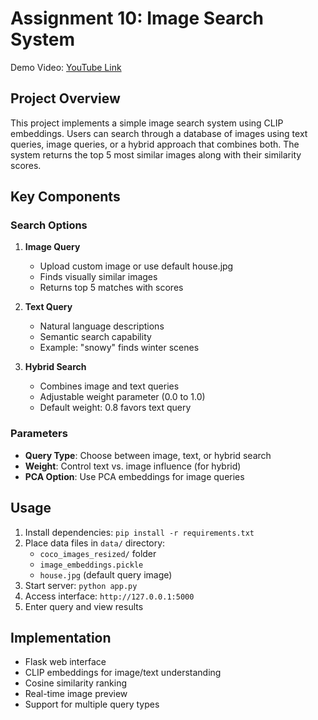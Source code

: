 # Assignment 10: Image Search System

Demo Video: [YouTube Link](https://youtu.be/Few2nv2fPng)

## Project Overview
This project implements a simple image search system using CLIP embeddings. Users can search through a database of images using text queries, image queries, or a hybrid approach that combines both. The system returns the top 5 most similar images along with their similarity scores.

## Key Components

### Search Options
1. **Image Query**
   - Upload custom image or use default house.jpg
   - Finds visually similar images
   - Returns top 5 matches with scores

2. **Text Query**
   - Natural language descriptions
   - Semantic search capability
   - Example: "snowy" finds winter scenes

3. **Hybrid Search**
   - Combines image and text queries
   - Adjustable weight parameter (0.0 to 1.0)
   - Default weight: 0.8 favors text query

### Parameters
- **Query Type**: Choose between image, text, or hybrid search
- **Weight**: Control text vs. image influence (for hybrid)
- **PCA Option**: Use PCA embeddings for image queries

## Usage
1. Install dependencies: `pip install -r requirements.txt`
2. Place data files in `data/` directory:
   - `coco_images_resized/` folder
   - `image_embeddings.pickle`
   - `house.jpg` (default query image)
3. Start server: `python app.py`
4. Access interface: `http://127.0.0.1:5000`
5. Enter query and view results

## Implementation
- Flask web interface
- CLIP embeddings for image/text understanding
- Cosine similarity ranking
- Real-time image preview
- Support for multiple query types